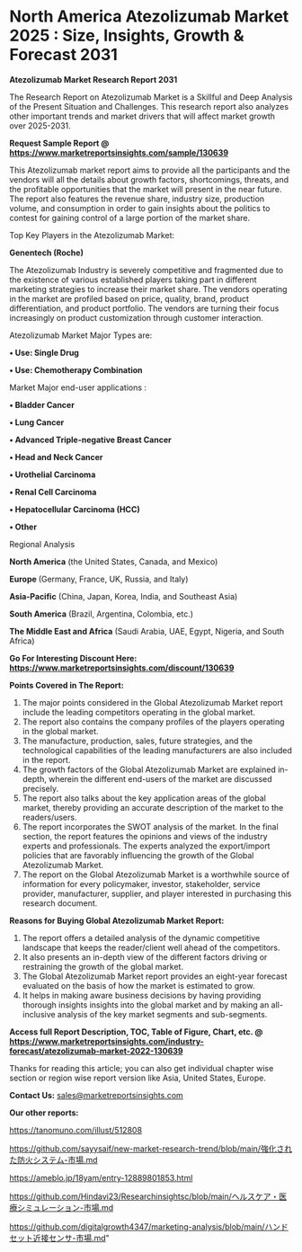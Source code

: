 # North America Atezolizumab Market 2025 : Size, Insights, Growth & Forecast 2031

<strong>Atezolizumab Market Research Report 2031</strong>

The Research Report on Atezolizumab Market is a Skillful and Deep Analysis of the Present Situation and Challenges. This research report also analyzes other important trends and market drivers that will affect market growth over 2025-2031.

<strong>Request Sample Report @ <a href=https://www.marketreportsinsights.com/sample/130639>https://www.marketreportsinsights.com/sample/130639</a></strong>

This Atezolizumab market report aims to provide all the participants and the vendors will all the details about growth factors, shortcomings, threats, and the profitable opportunities that the market will present in the near future. The report also features the revenue share, industry size, production volume, and consumption in order to gain insights about the politics to contest for gaining control of a large portion of the market share.

Top Key Players in the Atezolizumab Market:

<strong>Genentech (Roche)</strong>

The Atezolizumab Industry is severely competitive and fragmented due to the existence of various established players taking part in different marketing strategies to increase their market share. The vendors operating in the market are profiled based on price, quality, brand, product differentiation, and product portfolio. The vendors are turning their focus increasingly on product customization through customer interaction.

Atezolizumab Market Major Types are:

<strong>• Use: Single Drug

• Use: Chemotherapy Combination</strong>

Market Major end-user applications :

<strong>• Bladder Cancer

• Lung Cancer

• Advanced Triple-negative Breast Cancer

• Head and Neck Cancer

• Urothelial Carcinoma

• Renal Cell Carcinoma

• Hepatocellular Carcinoma (HCC)

• Other</strong>

Regional Analysis

</u><strong><b>North America</b></strong> (the United States, Canada, and Mexico)

<strong><b>Europe </b></strong>(Germany, France, UK, Russia, and Italy)

<strong><b>Asia-Pacific</b></strong> (China, Japan, Korea, India, and Southeast Asia)

<strong><b>South America</b></strong> (Brazil, Argentina, Colombia, etc.)

<strong><b>The Middle East and Africa</b></strong> (Saudi Arabia, UAE, Egypt, Nigeria, and South Africa)

<strong>Go For Interesting Discount Here: <a href=https://www.marketreportsinsights.com/discount/130639>https://www.marketreportsinsights.com/discount/130639</a></strong>

<strong>Points Covered in The Report:</strong>
<ol>
  <li>The major points considered in the Global Atezolizumab Market report include the leading competitors operating in the global market.</li>
  <li>The report also contains the company profiles of the players operating in the global market.</li>
  <li>The manufacture, production, sales, future strategies, and the technological capabilities of the leading manufacturers are also included in the report.</li>
  <li>The growth factors of the Global Atezolizumab Market are explained in-depth, wherein the different end-users of the market are discussed precisely.</li>
  <li>The report also talks about the key application areas of the global market, thereby providing an accurate description of the market to the readers/users.</li>
  <li>The report incorporates the SWOT analysis of the market. In the final section, the report features the opinions and views of the industry experts and professionals. The experts analyzed the export/import policies that are favorably influencing the growth of the Global Atezolizumab Market.</li>
  <li>The report on the Global Atezolizumab Market is a worthwhile source of information for every policymaker, investor, stakeholder, service provider, manufacturer, supplier, and player interested in purchasing this research document.</li>
</ol>
<strong>Reasons for Buying Global Atezolizumab Market Report:</strong>

<ol>
  <li>The report offers a detailed analysis of the dynamic competitive landscape that keeps the reader/client well ahead of the competitors.</li>
  <li>It also presents an in-depth view of the different factors driving or restraining the growth of the global market.</li>
  <li>The Global Atezolizumab Market report provides an eight-year forecast evaluated on the basis of how the market is estimated to grow.</li>
  <li>It helps in making aware business decisions by having providing thorough insights insights into the global market and by making an all-inclusive analysis of the key market segments and sub-segments.</li>
</ol>
<strong>Access full Report Description, TOC, Table of Figure, Chart, etc. @ <a href=https://www.marketreportsinsights.com/industry-forecast/atezolizumab-market-2022-130639>https://www.marketreportsinsights.com/industry-forecast/atezolizumab-market-2022-130639</a></strong>


Thanks for reading this article; you can also get individual chapter wise section or region wise report version like Asia, United States, Europe.

<strong>Contact Us:</strong>
sales@marketreportsinsights.com

<strong>Our other reports:</strong>

<a href=https://tanomuno.com/illust/512808>https://tanomuno.com/illust/512808</a>

<a href=https://github.com/sayysaif/new-market-research-trend/blob/main/強化された防火システム-市場.md>https://github.com/sayysaif/new-market-research-trend/blob/main/強化された防火システム-市場.md</a>

<a href=https://ameblo.jp/18yam/entry-12889801853.html>https://ameblo.jp/18yam/entry-12889801853.html</a>

<a href=https://github.com/Hindavi23/Researchinsightsc/blob/main/ヘルスケア・医療シミュレーション-市場.md>https://github.com/Hindavi23/Researchinsightsc/blob/main/ヘルスケア・医療シミュレーション-市場.md</a>

<a href=https://github.com/digitalgrowth4347/marketing-analysis/blob/main/ハンドセット近接センサ-市場.md>https://github.com/digitalgrowth4347/marketing-analysis/blob/main/ハンドセット近接センサ-市場.md</a>"
